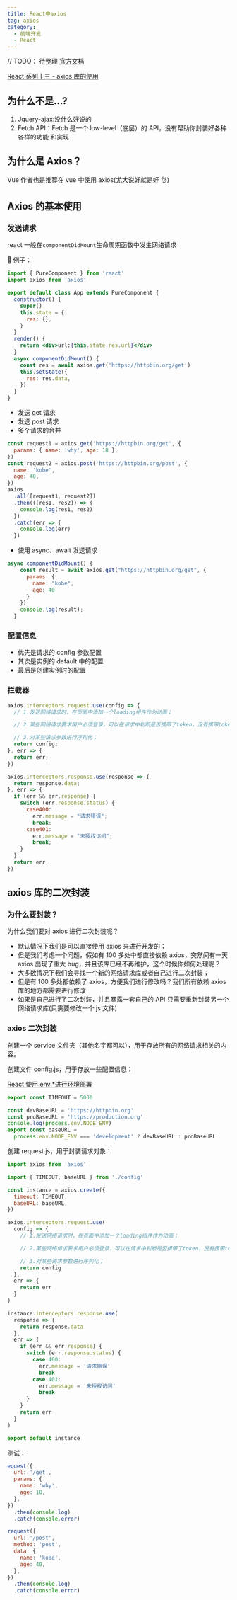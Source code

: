 ```yaml
---
title: React中axios
tag: axios
category:
  - 前端开发
  - React
---
```


// TODO： 待整理
[官方文档](https://www.axios-http.cn/)

[React 系列十三 - axios 库的使用](https://mp.weixin.qq.com/s/MTj0Or-QFmv9a7BugO6--A)

## 为什么不是...?

1. Jquery-ajax:没什么好说的
2. Fetch API：Fetch 是一个 low-level（底层）的 API，没有帮助你封装好各种各样的功能 和实现

## 为什么是 Axios？

Vue 作者也是推荐在 vue 中使用 axios(尤大说好就是好 👌)

## Axios 的基本使用

### 发送请求

react 一般在`componentDidMount`生命周期函数中发生网络请求

🌰 例子：

```jsx
import { PureComponent } from 'react'
import axios from 'axios'

export default class App extends PureComponent {
  constructor() {
    super()
    this.state = {
      res: {},
    }
  }
  render() {
    return <div>url:{this.state.res.url}</div>
  }
  async componentDidMount() {
    const res = await axios.get('https://httpbin.org/get')
    this.setState({
      res: res.data,
    })
  }
}
```

- 发送 get 请求
- 发送 post 请求
- 多个请求的合并

```js
const request1 = axios.get('https://httpbin.org/get', {
  params: { name: 'why', age: 18 },
})
const request2 = axios.post('https://httpbin.org/post', {
  name: 'kobe',
  age: 40,
})
axios
  .all([request1, request2])
  .then(([res1, res2]) => {
    console.log(res1, res2)
  })
  .catch(err => {
    console.log(err)
  })
```

- 使用 async、await 发送请求

```js
async componentDidMount() {
    const result = await axios.get("https://httpbin.org/get", {
      params: {
        name: "kobe",
        age: 40
      }
    })
    console.log(result);
  }
```

### 配置信息

- 优先是请求的 config 参数配置
- 其次是实例的 default 中的配置
- 最后是创建实例时的配置

### 拦截器

```js
axios.interceptors.request.use(config => {
  // 1.发送网络请求时，在页面中添加一个loading组件作为动画；

  // 2.某些网络请求要求用户必须登录，可以在请求中判断是否携带了token，没有携带token直接跳转到login页面；

  // 3.对某些请求参数进行序列化；
  return config;
}, err => {
  return err;
})

axios.interceptors.response.use(response => {
  return response.data;
}, err => {
  if (err && err.response) {
    switch (err.response.status) {
      case400:
        err.message = "请求错误";
        break;
      case401:
        err.message = "未授权访问";
        break;
    }
  }
  return err;
})
```

## axios 库的二次封装

### 为什么要封装？

为什么我们要对 axios 进行二次封装呢？

- 默认情况下我们是可以直接使用 axios 来进行开发的；
- 但是我们考虑一个问题，假如有 100 多处中都直接依赖 axios，突然间有一天 axios 出现了重大 bug，并且该库已经不再维护，这个时候你如何处理呢？
- 大多数情况下我们会寻找一个新的网络请求库或者自己进行二次封装；
- 但是有 100 多处都依赖了 axios，方便我们进行修改吗？我们所有依赖 axios 库的地方都需要进行修改
- 如果是自己进行了二次封装，并且暴露一套自己的 API:只需要重新封装另一个网络请求库(只需要修改一个 js 文件)

### axios 二次封装

创建一个 service 文件夹（其他名字都可以），用于存放所有的网络请求相关的内容。

创建文件 config.js，用于存放一些配置信息：

[React 使用.env.\*进行环境部署](https://blog.csdn.net/sayUonly/article/details/118225775)

```js
export const TIMEOUT = 5000

const devBaseURL = 'https://httpbin.org'
const proBaseURL = 'https://production.org'
console.log(process.env.NODE_ENV)
export const baseURL =
  process.env.NODE_ENV === 'development' ? devBaseURL : proBaseURL
```

创建 request.js，用于封装请求对象：

```js
import axios from 'axios'

import { TIMEOUT, baseURL } from './config'

const instance = axios.create({
  timeout: TIMEOUT,
  baseURL: baseURL,
})

axios.interceptors.request.use(
  config => {
    // 1.发送网络请求时，在页面中添加一个loading组件作为动画；

    // 2.某些网络请求要求用户必须登录，可以在请求中判断是否携带了token，没有携带token直接跳转到login页面；

    // 3.对某些请求参数进行序列化；
    return config
  },
  err => {
    return err
  }
)

instance.interceptors.response.use(
  response => {
    return response.data
  },
  err => {
    if (err && err.response) {
      switch (err.response.status) {
        case 400:
          err.message = '请求错误'
          break
        case 401:
          err.message = '未授权访问'
          break
      }
    }
    return err
  }
)

export default instance
```

测试：

```js
equest({
  url: '/get',
  params: {
    name: 'why',
    age: 18,
  },
})
  .then(console.log)
  .catch(console.error)

request({
  url: '/post',
  method: 'post',
  data: {
    name: 'kobe',
    age: 40,
  },
})
  .then(console.log)
  .catch(console.error)
```
